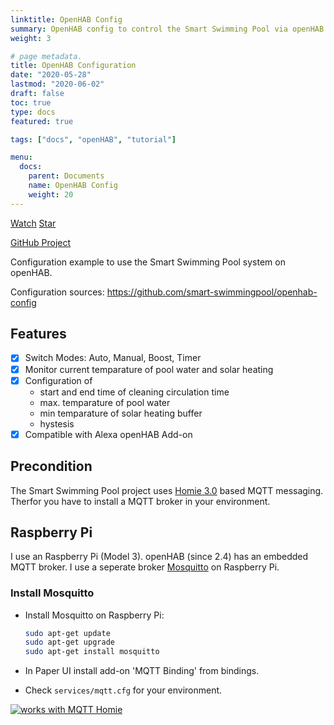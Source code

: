 ```yaml
---
linktitle: OpenHAB Config
summary: OpenHAB config to control the Smart Swimming Pool via openHAB
weight: 3

# page metadata.
title: OpenHAB Configuration
date: "2020-05-28"
lastmod: "2020-06-02"
draft: false
toc: true
type: docs
featured: true

tags: ["docs", "openHAB", "tutorial"]

menu:
  docs:
    parent: Documents
    name: OpenHAB Config
    weight: 20
---
```


<span style="text-shadow: none;">
<a class="github-button" href="https://github.com/smart-swimmingpool/openhab-config/subscription" data-size="large" data-show-count="true" aria-label="Watch smart-swimmingpool/openhab-config on GitHub">Watch</a>
<a class="github-button" href="https://github.com/smart-swimmingpool/openhab-config" data-icon="octicon-star" data-size="large" data-show-count="true" aria-label="Star this on GitHub">Star</a><script async defer src="https://buttons.github.io/buttons.js"></script>

[GitHub Project](https://github.com/smart-swimmingpool/openhab-config)
</span>

Configuration example to use the Smart Swimming Pool system on openHAB.

Configuration sources: <https://github.com/smart-swimmingpool/openhab-config>

## Features

- [x] Switch Modes: Auto, Manual, Boost, Timer
- [x] Monitor current temparature of pool water and solar heating
- [x] Configuration of
  - start and end time of cleaning circulation time
  - max. temparature of pool water
  - min temparature of solar heating buffer
  - hystesis
- [x] Compatible with Alexa openHAB Add-on

## Precondition

The Smart Swimming Pool project uses [Homie 3.0](https://homieiot.github.io/) based MQTT messaging.
Therfor you have to install a MQTT broker in your environment.

## Raspberry Pi

I use an Raspberry Pi (Model 3). openHAB (since 2.4) has an embedded MQTT broker. I use a seperate broker [Mosquitto](https://mosquitto.org/) on Raspberry Pi.

### Install Mosquitto

- Install Mosquitto on Raspberry Pi:

  ```bash
  sudo apt-get update
  sudo apt-get upgrade
  sudo apt-get install mosquitto
  ```

- In Paper UI install add-on 'MQTT Binding' from bindings.
- Check `services/mqtt.cfg` for your environment.

[![works with MQTT Homie](https://homieiot.github.io/img/works-with-homie.svg "works with MQTT Homie")](https://homieiot.github.io/)
